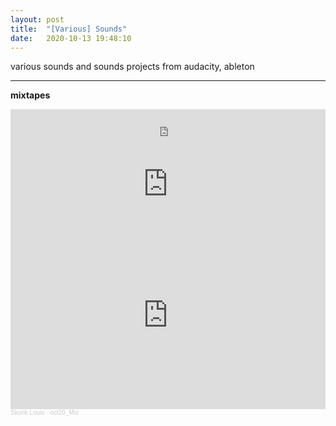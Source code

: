 ```yaml
---
layout: post
title:  "[Various] Sounds"
date:   2020-10-13 19:48:10
---
```


various sounds and sounds projects from audacity, ableton

-----------------------------------------------------------

**mixtapes**

<iframe width="100%" height="60" src="https://www.mixcloud.com/widget/iframe/?hide_cover=1&mini=1&light=1&feed=%2Fkeehar%2Fsep20_mix%2F" frameborder="0" ></iframe>

<iframe width="100%" height="120" src="https://www.mixcloud.com/widget/iframe/?hide_cover=1&light=1&feed=%2Fkeehar%2Fsep20_mix%2F" frameborder="0" ></iframe>

<iframe width="100%" height="300" scrolling="no" frameborder="no" allow="autoplay" src="https://w.soundcloud.com/player/?url=https%3A//api.soundcloud.com/tracks/913011163&color=%23ff5500&auto_play=false&hide_related=false&show_comments=true&show_user=true&show_reposts=false&show_teaser=true&visual=true"></iframe><div style="font-size: 10px; color: #cccccc;line-break: anywhere;word-break: normal;overflow: hidden;white-space: nowrap;text-overflow: ellipsis; font-family: Interstate,Lucida Grande,Lucida Sans Unicode,Lucida Sans,Garuda,Verdana,Tahoma,sans-serif;font-weight: 100;"><a href="https://soundcloud.com/skunklouis" title="Skunk Louis" target="_blank" style="color: #cccccc; text-decoration: none;">Skunk Louis</a> · <a href="https://soundcloud.com/skunklouis/mixtape_oct2020" title="oct20_Mix" target="_blank" style="color: #cccccc; text-decoration: none;">oct20_Mix</a></div>